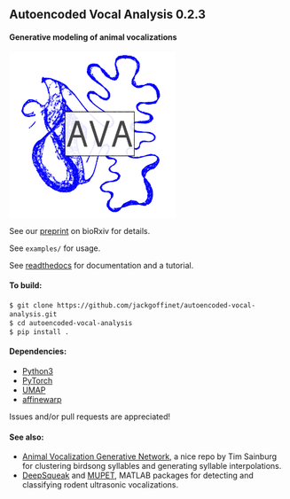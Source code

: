 ## Autoencoded Vocal Analysis 0.2.3
#### Generative modeling of animal vocalizations

<img src="docs/source/logo.png" width="300" align="middle" alt="logo">

See our [preprint](https://doi.org/10.1101/811661) on bioRxiv for details.

See `examples/` for usage.

See [readthedocs](https://autoencoded-vocal-analysis.readthedocs.io/en/latest/index.html)
for documentation and a tutorial.

#### To build:
```
$ git clone https://github.com/jackgoffinet/autoencoded-vocal-analysis.git
$ cd autoencoded-vocal-analysis
$ pip install .
```

#### Dependencies:
* [Python3](https://www.python.org/)
* [PyTorch](https://pytorch.org)
* [UMAP](https://umap-learn.readthedocs.io/)
* [affinewarp](https://github.com/ahwillia/affinewarp)

Issues and/or pull requests are appreciated!

#### See also:
* [Animal Vocalization Generative Network](https://github.com/timsainb/AVGN), a
	nice repo by Tim Sainburg for clustering birdsong syllables and generating
	syllable interpolations.
* [DeepSqueak](https://github.com/DrCoffey/DeepSqueak) and
	[MUPET](https://github.com/mvansegbroeck/mupet), MATLAB packages for
	detecting and classifying rodent ultrasonic vocalizations.
